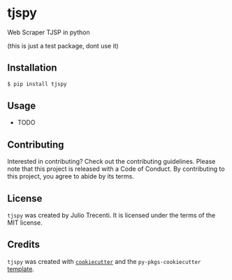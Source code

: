 # tjspy

Web Scraper TJSP in python

(this is just a test package, dont use it)

## Installation

```bash
$ pip install tjspy
```

## Usage

- TODO

## Contributing

Interested in contributing? Check out the contributing guidelines. Please note that this project is released with a Code of Conduct. By contributing to this project, you agree to abide by its terms.

## License

`tjspy` was created by Julio Trecenti. It is licensed under the terms of the MIT license.

## Credits

`tjspy` was created with [`cookiecutter`](https://cookiecutter.readthedocs.io/en/latest/) and the `py-pkgs-cookiecutter` [template](https://github.com/py-pkgs/py-pkgs-cookiecutter).
